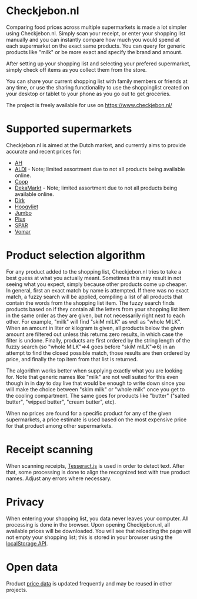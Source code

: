 # Checkjebon.nl

Comparing food prices across multiple supermarkets is made a lot simpler using Checkjebon.nl. Simply scan your receipt, or enter your shopping list manually and you can instantly compare how much you would spend at each supermarket on the exact same products. You can query for generic products like "milk" or be more exact and specify the brand and amount.

After setting up your shopping list and selecting your prefered supermarket, simply check off items as you collect them from the store.

You can share your current shopping list with family members or friends at any time, or use the sharing functionality to use the shoppinglist created on your desktop or tablet to your phone as you go out to get groceries.

The project is freely available for use on https://www.checkjebon.nl/

# Supported supermarkets

Checkjebon.nl is aimed at the Dutch market, and currently aims to provide accurate and recent prices for:

* [AH](https://www.ah.nl/)
* [ALDI](https://www.aldi.nl/) - Note; limited assortment due to not all products being available online.
* [Coop](https://www.coop.nl/)
* [DekaMarkt](https://www.dekamarkt.nl/) - Note; limited assortment due to not all products being available online.
* [Dirk](https://www.dirk.nl/)
* [Hoogvliet](https://www.hoogvliet.com/)
* [Jumbo](https://www.jumbo.com/)
* [Plus](https://www.plus.nl/)
* [SPAR](https://www.spar.nl/)
* [Vomar](https://www.vomar.nl/)

# Product selection algorithm

For any product added to the shopping list, Checkjebon.nl tries to take a best guess at what you actually meant. Sometimes this may result in not seeing what you expect, simply because other products come up cheaper. In general, first an exact match by name is attempted. If there was no exact match, a fuzzy search will be applied, compiling a list of all products that contain the words from the shopping list item. The fuzzy search finds products based on if they contain all the letters from your shopping list item in the same order as they are given, but not necessarily right next to each other. For example, "milk" will find "skiM mILK" as well as "whole MILK". When an amount in liter or kilogram is given, all products below the given amount are filtered out unless this returns zero results, in which case the filter is undone. Finally, products are first ordered by the string length of the fuzzy search (so "whole MILK"=>4 goes before "skiM mILK"=>6) in an attempt to find the closed possible match, those results are then ordered by price, and finally the top item from that list is returned. 

The algorithm works better when supplying exactly what you are looking for. Note that generic names like "milk" are not well suited for this even though in in day to day live that would be enough to write down since you will make the choice between "skim milk" or "whole milk" once you get to the cooling compartment. The same goes for products like "butter" ("salted butter", "wipped butter", "cream butter", etc).

When no prices are found for a specific product for any of the given supermarkets, a price estimate is used based on the most expensive price for that product among other supermarkets.

# Receipt scanning

When scanning receipts, [Tesseract.js](https://github.com/naptha/tesseract.js/) is used in order to detect text. After that, some processing is done to align the recognized text with true product names. Adjust any errors where necessary.

# Privacy

When entering your shopping list, you data never leaves your computer. All processing is done in the browser. Upon opening Checkjebon.nl, all available prices will be downloaded. You will see that reloading the page will not empty your shopping list; this is stored in your browser using the [localStorage API](https://developer.mozilla.org/en-US/docs/Web/API/Window/localStorage).

# Open data

Product [price data](https://github.com/supermarkt/checkjebon/blob/main/data/supermarkets.json?raw=true) is updated frequently and may be reused in other projects.
